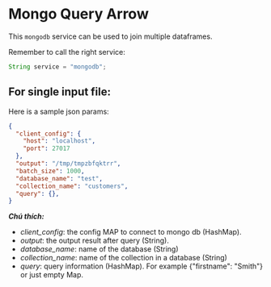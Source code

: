 # Mongo Query Arrow

This `mongodb` service can be used to join multiple dataframes.

Remember to call the right service:
```JAVA
String service = "mongodb";
```

## For single input file:

Here is a sample json params:

```JSON
{
  "client_config": {
    "host": "localhost",
    "port": 27017
  },
  "output": "/tmp/tmpzbfqktrr",
  "batch_size": 1000,
  "database_name": "test",
  "collection_name": "customers",
  "query": {},
}

```

***Chú thích:***

- *client_config*: the config MAP to connect to mongo db (HashMap).
- *output*: the output result after query (String).
- *database_name*: name of the database (String)
- *collection_name*: name of the collection in a database (String)
- *query*: query information (HashMap). For example {"firstname": "Smith"} or just empty Map.
